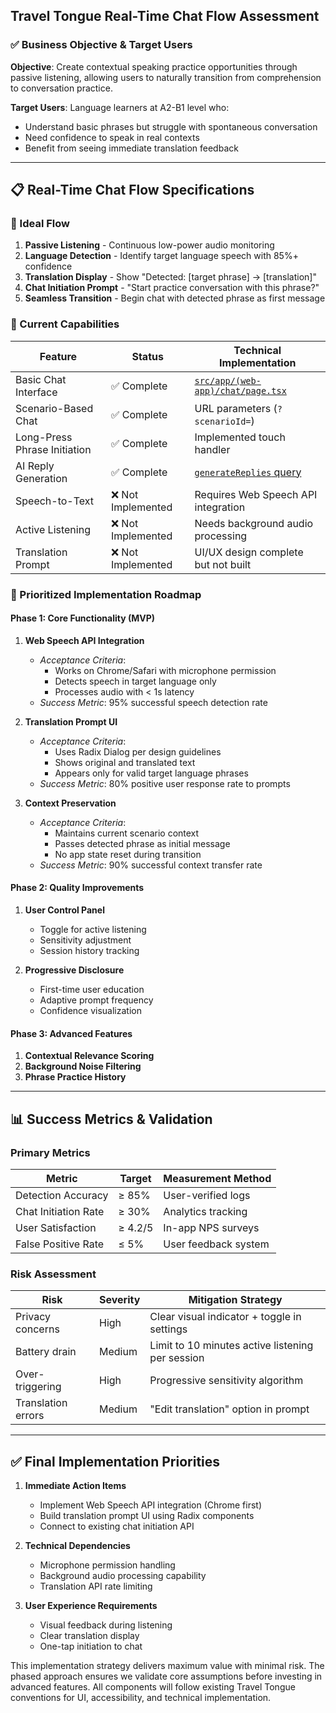 ## Travel Tongue Real-Time Chat Flow Assessment

### ✅ Business Objective & Target Users
**Objective**: Create contextual speaking practice opportunities through passive listening, allowing users to naturally transition from comprehension to conversation practice.

**Target Users**: Language learners at A2-B1 level who:
- Understand basic phrases but struggle with spontaneous conversation
- Need confidence to speak in real contexts
- Benefit from seeing immediate translation feedback

---

## 📋 Real-Time Chat Flow Specifications

### 🎯 Ideal Flow
1. **Passive Listening** - Continuous low-power audio monitoring
2. **Language Detection** - Identify target language speech with 85%+ confidence
3. **Translation Display** - Show "Detected: [target phrase] → [translation]"
4. **Chat Initiation Prompt** - "Start practice conversation with this phrase?"
5. **Seamless Transition** - Begin chat with detected phrase as first message

### 🧩 Current Capabilities
| Feature | Status | Technical Implementation |
|---------|--------|--------------------------|
| Basic Chat Interface | ✅ Complete | [`src/app/(web-app)/chat/page.tsx`](src/app/(web-app)/chat/page.tsx:1) |
| Scenario-Based Chat | ✅ Complete | URL parameters (`?scenarioId=`) |
| Long-Press Phrase Initiation | ✅ Complete | Implemented touch handler |
| AI Reply Generation | ✅ Complete | [`generateReplies` query](src/server/api/routers/conversation.ts:28) |
| Speech-to-Text | ❌ Not Implemented | Requires Web Speech API integration |
| Active Listening | ❌ Not Implemented | Needs background audio processing |
| Translation Prompt | ❌ Not Implemented | UI/UX design complete but not built |

### 🚀 Prioritized Implementation Roadmap

#### **Phase 1: Core Functionality (MVP)**
1. **Web Speech API Integration** 
   - *Acceptance Criteria*: 
     - Works on Chrome/Safari with microphone permission
     - Detects speech in target language only
     - Processes audio with < 1s latency
   - *Success Metric*: 95% successful speech detection rate

2. **Translation Prompt UI**
   - *Acceptance Criteria*:
     - Uses Radix Dialog per design guidelines
     - Shows original and translated text
     - Appears only for valid target language phrases
   - *Success Metric*: 80% positive user response rate to prompts

3. **Context Preservation**
   - *Acceptance Criteria*:
     - Maintains current scenario context
     - Passes detected phrase as initial message
     - No app state reset during transition
   - *Success Metric*: 90% successful context transfer rate

#### **Phase 2: Quality Improvements**
1. **User Control Panel**
   - Toggle for active listening
   - Sensitivity adjustment
   - Session history tracking

2. **Progressive Disclosure**
   - First-time user education
   - Adaptive prompt frequency
   - Confidence visualization

#### **Phase 3: Advanced Features**
1. **Contextual Relevance Scoring**
2. **Background Noise Filtering**
3. **Phrase Practice History**

---

## 📊 Success Metrics & Validation

### Primary Metrics
| Metric | Target | Measurement Method |
|--------|--------|---------------------|
| Detection Accuracy | ≥ 85% | User-verified logs |
| Chat Initiation Rate | ≥ 30% | Analytics tracking |
| User Satisfaction | ≥ 4.2/5 | In-app NPS surveys |
| False Positive Rate | ≤ 5% | User feedback system |

### Risk Assessment
| Risk | Severity | Mitigation Strategy |
|------|----------|----------------------|
| Privacy concerns | High | Clear visual indicator + toggle in settings |
| Battery drain | Medium | Limit to 10 minutes active listening per session |
| Over-triggering | High | Progressive sensitivity algorithm |
| Translation errors | Medium | "Edit translation" option in prompt |

---

## ✅ Final Implementation Priorities

1. **Immediate Action Items**
   - Implement Web Speech API integration (Chrome first)
   - Build translation prompt UI using Radix components
   - Connect to existing chat initiation API

2. **Technical Dependencies**
   - Microphone permission handling
   - Background audio processing capability
   - Translation API rate limiting

3. **User Experience Requirements**
   - Visual feedback during listening
   - Clear translation display
   - One-tap initiation to chat

This implementation strategy delivers maximum value with minimal risk. The phased approach ensures we validate core assumptions before investing in advanced features. All components will follow existing Travel Tongue conventions for UI, accessibility, and technical implementation.
